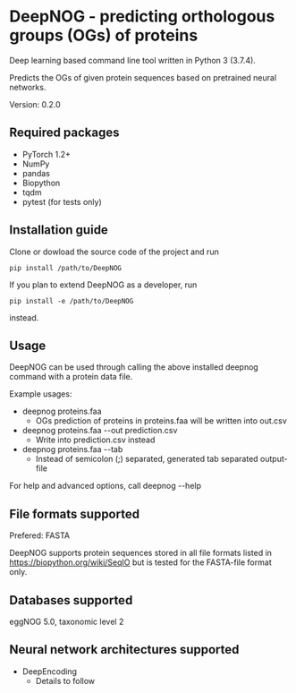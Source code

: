 # DeepNOG - predicting orthologous groups (OGs) of proteins

Deep learning based command line tool written in Python 3 (3.7.4). 

Predicts the OGs of given protein sequences based on pretrained neural
networks.

Version: 0.2.0

## Required packages

*  PyTorch 1.2+
*  NumPy
*  pandas
*  Biopython
*  tqdm
*  pytest (for tests only)

## Installation guide

Clone or dowload the source code of the project and run

```pip install /path/to/DeepNOG```

If you plan to extend DeepNOG as a developer, run

```pip install -e /path/to/DeepNOG```

instead.

## Usage

DeepNOG can be used through calling the above installed deepnog command with a protein data file. 

Example usages: 

*  deepnog proteins.faa 
    * OGs prediction of proteins in proteins.faa will be written into out.csv
*  deepnog proteins.faa --out prediction.csv
    * Write into prediction.csv instead
*  deepnog proteins.faa --tab
    * Instead of semicolon (;) separated, generated tab separated output-file

For help and advanced options, call deepnog --help

## File formats supported

Prefered: FASTA

DeepNOG supports protein sequences stored in all file formats listed in
https://biopython.org/wiki/SeqIO but is tested for the FASTA-file format
only.

## Databases supported

eggNOG 5.0, taxonomic level 2

## Neural network architectures supported

*  DeepEncoding
    * Details to follow


    